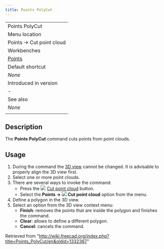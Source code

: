 ```yaml
---
title: Points PolyCut
---
```


|                                                |
| ---------------------------------------------- |
| Points PolyCut                                 |
| Menu location                                  |
| Points → Cut point cloud                       |
| Workbenches                                    |
| [Points](/Points_Workbench "Points Workbench") |
| Default shortcut                               |
| _None_                                         |
| Introduced in version                          |
| -                                              |
| See also                                       |
| _None_                                         |
|                                                |

## Description

The **Points PolyCut** command cuts points from point clouds.

## Usage

1. During the command the [3D view](/3D_view "3D view") cannot be changed. It is advisable to properly align the 3D view first.
2. Select one or more point clouds.
3. There are several ways to invoke the command:
   - Press the ![](/images/Points_PolyCut.svg) [Cut point cloud](/Points_PolyCut "Points PolyCut") button.
   - Select the **Points → ![](/images/Points_PolyCut.svg) Cut point cloud** option from the menu.
4. Define a polygon in the 3D view.
5. Select an option from the 3D view context menu:
   - **Finish**: removes the points that are inside the polygon and finishes the command.
   - **Clear**: allows to define a different polygon.
   - **Cancel**: cancels the command.

Retrieved from "<http://wiki.freecad.org/index.php?title=Points_PolyCut/en&oldid=1332367>"
